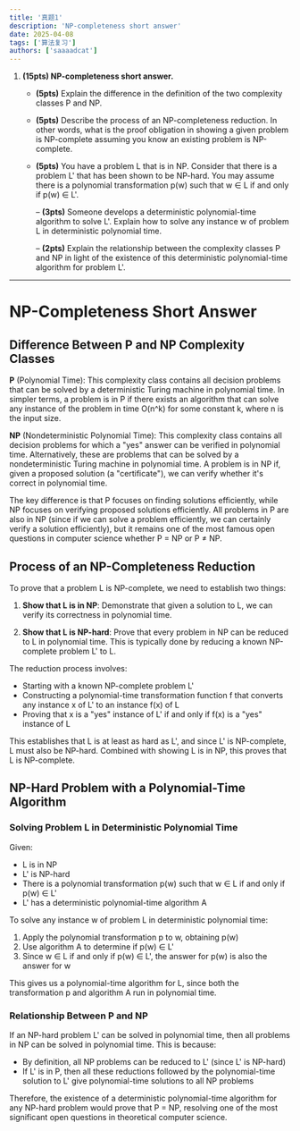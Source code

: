 ```yaml
---
title: '真题1'
description: 'NP-completeness short answer'
date: 2025-04-08
tags: ['算法复习']
authors: ['saaaadcat']
---
```

1. **(15pts) NP-completeness short answer.**

    * **(5pts)** Explain the difference in the definition of the two complexity classes P and NP.

    * **(5pts)** Describe the process of an NP-completeness reduction. In other words, what is the proof obligation in showing a given problem is NP-complete assuming you know an existing problem is NP-complete.

    * **(5pts)** You have a problem L that is in NP. Consider that there is a problem L' that has been shown to be NP-hard. You may assume there is a polynomial transformation p(w) such that w ∈ L if and only if p(w) ∈ L'.

        – **(3pts)** Someone develops a deterministic polynomial-time algorithm to solve L'. Explain how to solve any instance w of problem L in deterministic polynomial time.

        – **(2pts)** Explain the relationship between the complexity classes P and NP in light of the existence of this deterministic polynomial-time algorithm for problem L'.

---

# NP-Completeness Short Answer

## Difference Between P and NP Complexity Classes

**P** (Polynomial Time): This complexity class contains all decision problems that can be solved by a deterministic Turing machine in polynomial time. In simpler terms, a problem is in P if there exists an algorithm that can solve any instance of the problem in time O(n^k) for some constant k, where n is the input size.

**NP** (Nondeterministic Polynomial Time): This complexity class contains all decision problems for which a "yes" answer can be verified in polynomial time. Alternatively, these are problems that can be solved by a nondeterministic Turing machine in polynomial time. A problem is in NP if, given a proposed solution (a "certificate"), we can verify whether it's correct in polynomial time.

The key difference is that P focuses on finding solutions efficiently, while NP focuses on verifying proposed solutions efficiently. All problems in P are also in NP (since if we can solve a problem efficiently, we can certainly verify a solution efficiently), but it remains one of the most famous open questions in computer science whether P = NP or P ≠ NP.

## Process of an NP-Completeness Reduction

To prove that a problem L is NP-complete, we need to establish two things:

1. **Show that L is in NP**: Demonstrate that given a solution to L, we can verify its correctness in polynomial time.

2. **Show that L is NP-hard**: Prove that every problem in NP can be reduced to L in polynomial time. This is typically done by reducing a known NP-complete problem L' to L.

The reduction process involves:
- Starting with a known NP-complete problem L'
- Constructing a polynomial-time transformation function f that converts any instance x of L' to an instance f(x) of L
- Proving that x is a "yes" instance of L' if and only if f(x) is a "yes" instance of L

This establishes that L is at least as hard as L', and since L' is NP-complete, L must also be NP-hard. Combined with showing L is in NP, this proves that L is NP-complete.

## NP-Hard Problem with a Polynomial-Time Algorithm

### Solving Problem L in Deterministic Polynomial Time

Given:
- L is in NP
- L' is NP-hard
- There is a polynomial transformation p(w) such that w ∈ L if and only if p(w) ∈ L'
- L' has a deterministic polynomial-time algorithm A

To solve any instance w of problem L in deterministic polynomial time:

1. Apply the polynomial transformation p to w, obtaining p(w)
2. Use algorithm A to determine if p(w) ∈ L'
3. Since w ∈ L if and only if p(w) ∈ L', the answer for p(w) is also the answer for w

This gives us a polynomial-time algorithm for L, since both the transformation p and algorithm A run in polynomial time.

### Relationship Between P and NP

If an NP-hard problem L' can be solved in polynomial time, then all problems in NP can be solved in polynomial time. This is because:
- By definition, all NP problems can be reduced to L' (since L' is NP-hard)
- If L' is in P, then all these reductions followed by the polynomial-time solution to L' give polynomial-time solutions to all NP problems

Therefore, the existence of a deterministic polynomial-time algorithm for any NP-hard problem would prove that P = NP, resolving one of the most significant open questions in theoretical computer science.
